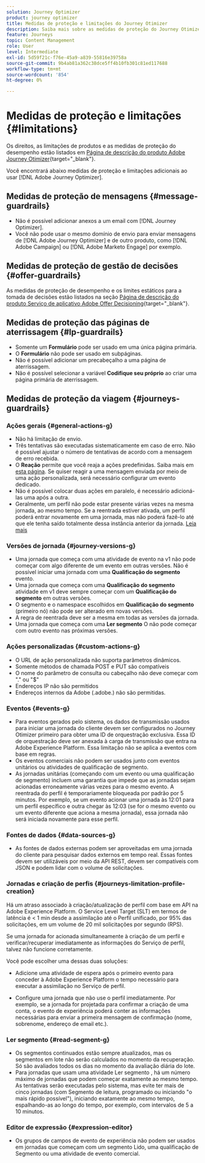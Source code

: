 ```yaml
---
solution: Journey Optimizer
product: journey optimizer
title: Medidas de proteção e limitações do Journey Otimizer
description: Saiba mais sobre as medidas de proteção do Journey Otimizer
feature: Journeys
topic: Content Management
role: User
level: Intermediate
exl-id: 5d59f21c-f76e-45a9-a839-55816e39758a
source-git-commit: 9b4ab81a362c38dce5ff4b10fb301c81ed117688
workflow-type: tm+mt
source-wordcount: '854'
ht-degree: 0%

---
```


# Medidas de proteção e limitações {#limitations}

Os direitos, as limitações de produtos e as medidas de proteção do desempenho estão listados em [Página de descrição do produto Adobe Journey Otimizer](https://helpx.adobe.com/legal/product-descriptions/adobe-journey-optimizer.html){target=&quot;_blank&quot;}.

Você encontrará abaixo medidas de proteção e limitações adicionais ao usar [!DNL Adobe Journey Optimizer].

## Medidas de proteção de mensagens {#message-guardrails}

* Não é possível adicionar anexos a um email com [!DNL Journey Optimizer].
* Você não pode usar o mesmo domínio de envio para enviar mensagens de [!DNL Adobe Journey Optimizer] e de outro produto, como [!DNL Adobe Campaign] ou [!DNL Adobe Marketo Engage] por exemplo.


## Medidas de proteção de gestão de decisões {#offer-guardrails}

As medidas de proteção de desempenho e os limites estáticos para a tomada de decisões estão listados na seção [Página de descrição do produto Serviço de aplicativo Adobe Offer Decisioning](https://helpx.adobe.com/legal/product-descriptions/offer-decisioning-app-service.html){target=&quot;_blank&quot;}.


## Medidas de proteção das páginas de aterrissagem {#lp-guardrails}

* Somente um **Formulário** pode ser usado em uma única página primária.
* O **Formulário** não pode ser usado em subpáginas.
* Não é possível adicionar um precabeçalho a uma página de aterrissagem.
* Não é possível selecionar a variável **Codifique seu próprio** ao criar uma página primária de aterrissagem.

## Medidas de proteção da viagem {#journeys-guardrails}

### Ações gerais {#general-actions-g}

* Não há limitação de envio.
* Três tentativas são executadas sistematicamente em caso de erro. Não é possível ajustar o número de tentativas de acordo com a mensagem de erro recebida.
* O **Reação** permite que você reaja a ações predefinidas. Saiba mais em [esta página](../building-journeys/reaction-events.md). Se quiser reagir a uma mensagem enviada por meio de uma ação personalizada, será necessário configurar um evento dedicado.
* Não é possível colocar duas ações em paralelo, é necessário adicioná-las uma após a outra.
* Geralmente, um perfil não pode estar presente várias vezes na mesma jornada, ao mesmo tempo. Se a reentrada estiver ativada, um perfil poderá entrar novamente em uma jornada, mas não poderá fazê-lo até que ele tenha saído totalmente dessa instância anterior da jornada. [Leia mais](../building-journeys/end-journey.md)

### Versões de jornada {#journey-versions-g}

* Uma jornada que começa com uma atividade de evento na v1 não pode começar com algo diferente de um evento em outras versões. Não é possível iniciar uma jornada com uma **Qualificação do segmento** evento.
* Uma jornada que começa com uma **Qualificação do segmento** atividade em v1 deve sempre começar com um **Qualificação do segmento** em outras versões.
* O segmento e o namespace escolhidos em **Qualificação do segmento** (primeiro nó) não pode ser alterado em novas versões.
* A regra de reentrada deve ser a mesma em todas as versões da jornada.
* Uma jornada que começa com uma **Ler segmento** O não pode começar com outro evento nas próximas versões.

### Ações personalizadas {#custom-actions-g}

* O URL de ação personalizada não suporta parâmetros dinâmicos.
* Somente métodos de chamada POST e PUT são compatíveis
* O nome do parâmetro de consulta ou cabeçalho não deve começar com &quot;.&quot; ou &quot;$&quot;
* Endereços IP não são permitidos
* Endereços internos da Adobe (.adobe.) não são permitidas.

### Eventos {#events-g}

* Para eventos gerados pelo sistema, os dados de transmissão usados para iniciar uma jornada do cliente devem ser configurados no Journey Otimizer primeiro para obter uma ID de orquestração exclusiva. Essa ID de orquestração deve ser anexada à carga de transmissão que entra na Adobe Experience Platform. Essa limitação não se aplica a eventos com base em regras.
* Os eventos comerciais não podem ser usados junto com eventos unitários ou atividades de qualificação de segmento.
* As jornadas unitárias (começando com um evento ou uma qualificação de segmento) incluem uma garantia que impede que as jornadas sejam acionadas erroneamente várias vezes para o mesmo evento. A reentrada do perfil é temporariamente bloqueada por padrão por 5 minutos. Por exemplo, se um evento acionar uma jornada às 12:01 para um perfil específico e outra chegar às 12:03 (se for o mesmo evento ou um evento diferente que aciona a mesma jornada), essa jornada não será iniciada novamente para esse perfil.

### Fontes de dados {#data-sources-g}

* As fontes de dados externas podem ser aproveitadas em uma jornada do cliente para pesquisar dados externos em tempo real. Essas fontes devem ser utilizáveis por meio da API REST, devem ser compatíveis com JSON e podem lidar com o volume de solicitações.

### Jornadas e criação de perfis {#journeys-limitation-profile-creation}

Há um atraso associado à criação/atualização de perfil com base em API na Adobe Experience Platform. O Service Level Target (SLT) em termos de latência é &lt; 1 min desde a assimilação até o Perfil unificado, por 95% das solicitações, em um volume de 20 mil solicitações por segundo (RPS).

Se uma jornada for acionada simultaneamente à criação de um perfil e verificar/recuperar imediatamente as informações do Serviço de perfil, talvez não funcione corretamente.

Você pode escolher uma dessas duas soluções:

* Adicione uma atividade de espera após o primeiro evento para conceder à Adobe Experience Platform o tempo necessário para executar a assimilação no Serviço de perfil.

* Configure uma jornada que não use o perfil imediatamente. Por exemplo, se a jornada for projetada para confirmar a criação de uma conta, o evento de experiência poderá conter as informações necessárias para enviar a primeira mensagem de confirmação (nome, sobrenome, endereço de email etc.).

### Ler segmento {#read-segment-g}

* Os segmentos continuados estão sempre atualizados, mas os segmentos em lote não serão calculados no momento da recuperação. Só são avaliados todos os dias no momento da avaliação diária do lote.
* Para jornadas que usam uma atividade Ler segmento , há um número máximo de jornadas que podem começar exatamente ao mesmo tempo. As tentativas serão executadas pelo sistema, mas evite ter mais de cinco jornadas (com Segmento de leitura, programado ou iniciando &quot;o mais rápido possível&quot;), iniciando exatamente ao mesmo tempo, espalhando-as ao longo do tempo, por exemplo, com intervalos de 5 a 10 minutos.

### Editor de expressão {#expression-editor}

* Os grupos de campos de evento de experiência não podem ser usados em jornadas que começam com um segmento Lido, uma qualificação de Segmento ou uma atividade de evento comercial.

